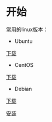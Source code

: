 # 开始

常用的linux版本：

- Ubuntu

[下载](https://mirrors.aliyun.com/ubuntu-releases/22.04.5/?spm=a2c6h.25603864.0.0.127d4ddaUn4AhR)

- CentOS

[下载](https://mirrors.aliyun.com/centos/7/isos/x86_64/#:~:text=%E6%96%B0%E7%9A%84centos7.)

- Debian

[下载](https://mirrors.163.com/debian-cd/12.7.0/source/iso-dvd/)

[安装](https://blog.csdn.net/HowieXue/article/details/117381871)
